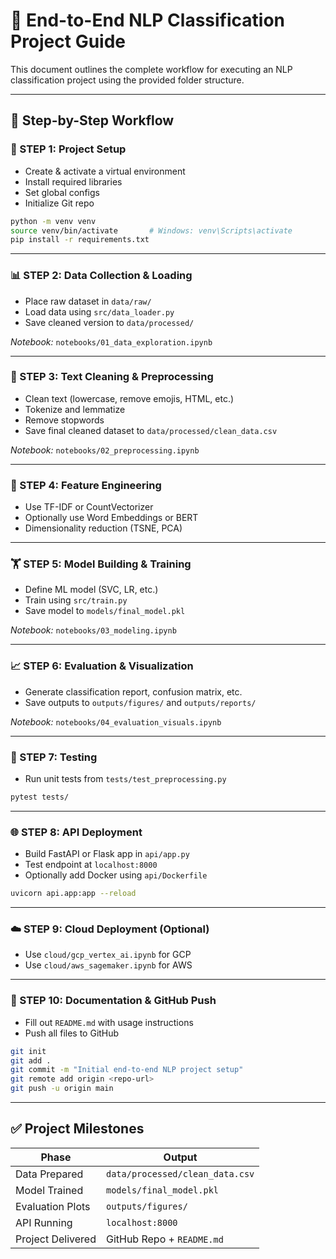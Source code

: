 
# 🧠 End-to-End NLP Classification Project Guide

This document outlines the complete workflow for executing an NLP classification project using the provided folder structure.

---

## 🚀 Step-by-Step Workflow

### 🧱 STEP 1: Project Setup

- Create & activate a virtual environment
- Install required libraries
- Set global configs
- Initialize Git repo

```bash
python -m venv venv
source venv/bin/activate       # Windows: venv\Scripts\activate
pip install -r requirements.txt
```

---

### 📊 STEP 2: Data Collection & Loading

- Place raw dataset in `data/raw/`
- Load data using `src/data_loader.py`
- Save cleaned version to `data/processed/`

_Notebook:_ `notebooks/01_data_exploration.ipynb`

---

### 🧼 STEP 3: Text Cleaning & Preprocessing

- Clean text (lowercase, remove emojis, HTML, etc.)
- Tokenize and lemmatize
- Remove stopwords
- Save final cleaned dataset to `data/processed/clean_data.csv`

_Notebook:_ `notebooks/02_preprocessing.ipynb`

---

### 🧠 STEP 4: Feature Engineering

- Use TF-IDF or CountVectorizer
- Optionally use Word Embeddings or BERT
- Dimensionality reduction (TSNE, PCA)

---

### 🏋️ STEP 5: Model Building & Training

- Define ML model (SVC, LR, etc.)
- Train using `src/train.py`
- Save model to `models/final_model.pkl`

_Notebook:_ `notebooks/03_modeling.ipynb`

---

### 📈 STEP 6: Evaluation & Visualization

- Generate classification report, confusion matrix, etc.
- Save outputs to `outputs/figures/` and `outputs/reports/`

_Notebook:_ `notebooks/04_evaluation_visuals.ipynb`

---

### 🧪 STEP 7: Testing

- Run unit tests from `tests/test_preprocessing.py`

```bash
pytest tests/
```

---

### 🌐 STEP 8: API Deployment

- Build FastAPI or Flask app in `api/app.py`
- Test endpoint at `localhost:8000`
- Optionally add Docker using `api/Dockerfile`

```bash
uvicorn api.app:app --reload
```

---

### ☁️ STEP 9: Cloud Deployment (Optional)

- Use `cloud/gcp_vertex_ai.ipynb` for GCP
- Use `cloud/aws_sagemaker.ipynb` for AWS

---

### 🧾 STEP 10: Documentation & GitHub Push

- Fill out `README.md` with usage instructions
- Push all files to GitHub

```bash
git init
git add .
git commit -m "Initial end-to-end NLP project setup"
git remote add origin <repo-url>
git push -u origin main
```

---

## ✅ Project Milestones

| Phase              | Output                                 |
|-------------------|----------------------------------------|
| Data Prepared      | `data/processed/clean_data.csv`       |
| Model Trained      | `models/final_model.pkl`              |
| Evaluation Plots   | `outputs/figures/`                    |
| API Running        | `localhost:8000`                      |
| Project Delivered  | GitHub Repo + `README.md`             |
